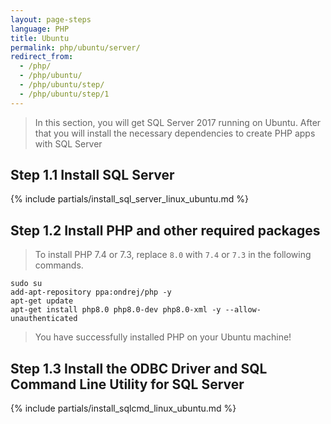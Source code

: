 ```yaml
---
layout: page-steps
language: PHP
title: Ubuntu
permalink: php/ubuntu/server/
redirect_from:
  - /php/
  - /php/ubuntu/
  - /php/ubuntu/step/
  - /php/ubuntu/step/1
---
```


> In this section, you will get SQL Server 2017 running on Ubuntu. After that you will install the necessary dependencies to create PHP apps with SQL Server

## Step 1.1 Install SQL Server

{% include partials/install_sql_server_linux_ubuntu.md %}

## Step 1.2 Install PHP and other required packages

> To install PHP 7.4 or 7.3, replace `8.0` with `7.4` or `7.3` in the following commands.

```terminal
sudo su
add-apt-repository ppa:ondrej/php -y
apt-get update
apt-get install php8.0 php8.0-dev php8.0-xml -y --allow-unauthenticated
```

> You have successfully installed PHP on your Ubuntu machine! 

## Step 1.3 Install the ODBC Driver and SQL Command Line Utility for SQL Server

{% include partials/install_sqlcmd_linux_ubuntu.md %}
